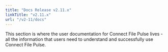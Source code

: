 ```yaml
---
title: "Docs Release v2.11.x"
linkTitle: "v2.11.x"
url: "/v2-11/docs"
---
```

This section is where the user documentation for Connect File Pulse lives - all the information that users need to understand and successfully use Connect File Pulse.
